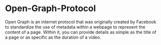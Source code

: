 # Open-Graph-Protocol 
Open Graph is an internet protocol that was originally created by Facebook to standardize the use of metadata within a webpage to represent the content of a page. Within it, you can provide details as simple as the title of a page or as specific as the duration of a video.
